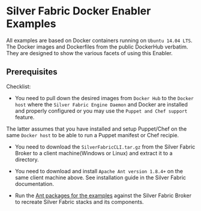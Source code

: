 Silver Fabric Docker Enabler Examples
======================================
All examples are based on Docker containers running on `Ubuntu 14.04 LTS`.
The Docker images and Dockerfiles from the public DockerHub verbatim. They are designed to show the various facets of using this Enabler.

Prerequisites
-------------
Checklist:

- You need to pull down the desired images from `Docker Hub` to the `Docker host` where the `Silver Fabric Engine Daemon` and Docker are installed and properly configured or you may use the `Puppet and Chef support` feature. 

The latter assumes that you have installed and setup Puppet/Chef on the same `Docker host` to be able to run a Puppet manifest or Chef recipie.

- You need to download the `SilverFabricCLI.tar.gz` from the Silver Fabric Broker to a client machine(Windows or Linux) and extract it to a directory.

- You need to download and install  `Apache Ant version 1.8.4+` on the same client machine above.
  See installation guide in the Silver Fabric documentation.

- Run the [Ant packages for the examples](https://github.com/fabrician/docker-enabler/tree/master/examples) against the Silver Fabric Broker  to recreate Silver Fabric stacks and its components.
